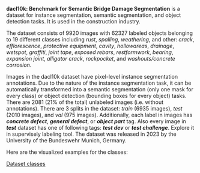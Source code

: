 **dacl10k: Benchmark for Semantic Bridge Damage Segmentation** is a dataset for instance segmentation, semantic segmentation, and object detection tasks. It is used in the construction industry. 

The dataset consists of 9920 images with 62327 labeled objects belonging to 19 different classes including *rust*, *spalling*, *weathering*, and other: *crack*, *efflorescence*, *protective equipment*, *cavity*, *hollowareas*, *drainage*, *wetspot*, *graffiti*, *joint tape*, *exposed rebars*, *restformwork*, *bearing*, *expansion joint*, *alligator crack*, *rockpocket*, and *washouts/concrete corrosion*.

Images in the dacl10k dataset have pixel-level instance segmentation annotations. Due to the nature of the instance segmentation task, it can be automatically transformed into a semantic segmentation (only one mask for every class) or object detection (bounding boxes for every object) tasks. There are 2081 (21% of the total) unlabeled images (i.e. without annotations). There are 3 splits in the dataset: *train* (6935 images), *test* (2010 images), and *val* (975 images). Additionally, each label in images has ***concrete defect***, ***general defect***, or ***object part*** tag. Also every image in ***test*** dataset has one of following tags: ***test dev*** or ***test challenge***. Explore it in supervisely labeling tool. The dataset was released in 2023 by the University of the Bundeswehr Munich, Germany.

Here are the visualized examples for the classes:

[Dataset classes](https://github.com/dataset-ninja/dacl10k/raw/main/visualizations/classes_preview.webm)
